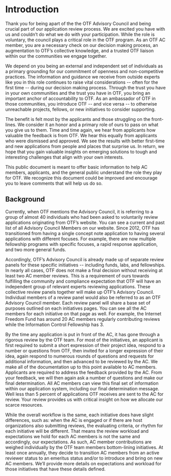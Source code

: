 # Introduction

Thank you for being apart of the the OTF Advisory Council and being crucial part of our application review process. We are excited you have with us and couldn’t do what we do with your participation. While the role is voluntary, the council plays a critical role in the OTF program. As an OTF AC member, you are a necessary check on our decision making process, an augmentation to OTF’s collective knowledge, and a trusted OTF liaison within our the communities we engage together.

We depend on you being an external and independent set of individuals as a primary grounding for our commitment of openness and non-competitive practices. The information and guidance we receive from outside experts like you in this role continues to raise vital considerations -- often for the first time -- during our decision making process. Through the trust you have in your own communities and the trust you have in OTF, you bring an important anchor of accountability to OTF. As an ambassador of OTF in those communities, you introduce OTF -- and vice versa -- to otherwise unreachable projects, fellows, or new initiatives to consider supporting.

The benefit is felt most by the applicants and those struggling on the front-lines. We consider it an honor and a primary role of ours to pass on what you give us to them. Time and time again, we hear from applicants how valuable the feedback is from OTF. We hear this equally from applicants who were dismissed and approved. We see the results with better first-time and new applications from people and places that surprise us. In return, we hope that you gain valuable insights on emerging solutions to tough and interesting challenges that align with your own interests.

This public document is meant to offer basic information to help AC members, applicants, and the general public understand the role they play for OTF. We recognize this document could be improved and encourage you to leave comments that will help us do so.

## **Background**

Currently, when OTF mentions the Advisory Council, it is referring to a group of almost 40 individuals who had been asked to voluntarily review applications originating from OTF’s website. You can see a current and past list of all Advisory Council Members on our website. Since 2012, OTF has transitioned from having a single concept note application to having several applications with different focuses. For example, there are now multiple fellowship programs with specific focuses, a rapid response application, and two more general funds.

Accordingly, OTF’s Advisory Council is already made up of separate review panels for these specific initiatives -- including funds, labs, and fellowships. In nearly all cases, OTF does not make a final decision without receiving at least two AC member reviews. This is a requirement of ours towards fulfilling the community and compliance expectation that OTF will have an independent group of relevant experts reviewing applications. These collective review panels together will make up OTF’s Advisory Council. Individual members of a review panel would also be referred to as an OTF Advisory Council member. Each review panel will share a base set of purposes outlined on each initiatives pages. You can see all the AC members for each initiative on that page as well. For example, the Internet Freedom Fund has around 20 AC members regularly contributing reviews while the Information Control Fellowship has 3.

By the time any application is put in front of the AC, it has gone through a rigorous review by the OTF team. For most of the initiatives, an applicant is first required to submit a short expression of their project idea, respond to a number or questions from OTF, then invited for a longer expression of their idea, again respond to numerous rounds of questions and requests for additional information, and then advanced to be reviewed by the AC. We make all of the documentation up to this point available to AC members. Applicants are required to address the feedback provided by the AC. From your feedback, we will then again ask a number of questions and make our final determination. All AC members can view this final set of information within our application system, including our final determination message. Well less than 5 percent of applications OTF receives are sent to the AC for review. Your review provides us with critical insight on how we allocate our scarce resources.

While the overall workflow is the same, each initiative does have slight differences, such as: when the AC is engaged or if there are host organizations also submitting reviews, the evaluating criteria, or rhythm for each initiative will be different. That means the review workload and expectations we hold for each AC members is not the same and accordingly, our expectations. As such, AC member contributions are weighed individually by the OTF team members bottom-lining initiatives. At least once annually, they decide to transition AC members from an active reviewer status to an emeritus status and/or to introduce and bring on new AC members. We’ll provide more details on expectations and workload for those initiatives that have these details defined.

